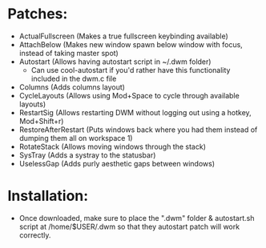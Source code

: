 # Patches:

- ActualFullscreen (Makes a true fullscreen keybinding available)
- AttachBelow (Makes new window spawn below window with focus, instead of taking master spot)
- Autostart (Allows having autostart script in ~/.dwm folder)
    - Can use cool-autostart if you'd rather have this functionality included in the dwm.c file
- Columns (Adds columns layout)
- CycleLayouts (Allows using Mod+Space to cycle through available layouts)
- RestartSig (Allows restarting DWM without logging out using a hotkey, Mod+Shift+r)
- RestoreAfterRestart (Puts windows back where you had them instead of dumping them all on workspace 1)
- RotateStack (Allows moving windows through the stack)
- SysTray (Adds a systray to the statusbar)
- UselessGap (Adds purly aesthetic gaps between windows)

# Installation:

- Once downloaded, make sure to place the ".dwm" folder & autostart.sh script at /home/$USER/.dwm so that they autostart patch will work correctly. 
